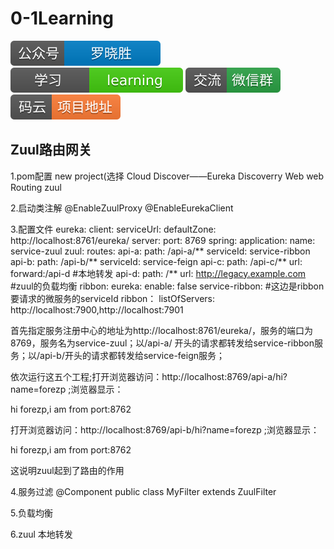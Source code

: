 # 0-1Learning

![alt text](../../static/common/svg/luoxiaosheng.svg "公众号")
![alt text](../../static/common/svg/luoxiaosheng_learning.svg "学习")
![alt text](../../static/common/svg/luoxiaosheng_wechat.svg "微信")
![alt text](../../static/common/svg/luoxiaosheng_gitee.svg "码云")

## Zuul路由网关

1.pom配置
new project(选择
Cloud Discover——Eureka Discoverry 
Web web
Routing zuul

2.启动类注解
@EnableZuulProxy
@EnableEurekaClient

3.配置文件
eureka:
  client:
    serviceUrl:
      defaultZone: http://localhost:8761/eureka/
server:
  port: 8769
spring:
  application:
    name: service-zuul
zuul:
  routes:
    api-a:
      path: /api-a/**
      serviceId: service-ribbon
    api-b:
      path: /api-b/**
      serviceId: service-feign
    api-c:
      path: /api-c/**
      url: forward:/api-d	#本地转发
    api-d:
      path: /**
      url: http://legacy.example.com
#zuul的负载均衡
ribbon:
  eureka:
    enable: false
service-ribbon:	#这边是ribbon要请求的微服务的serviceId
  ribbon：
    listOfServers: http://localhost:7900,http://localhost:7901

首先指定服务注册中心的地址为http://localhost:8761/eureka/，服务的端口为8769，服务名为service-zuul；以/api-a/ 开头的请求都转发给service-ribbon服务；以/api-b/开头的请求都转发给service-feign服务；

依次运行这五个工程;打开浏览器访问：http://localhost:8769/api-a/hi?name=forezp ;浏览器显示：

hi forezp,i am from port:8762

打开浏览器访问：http://localhost:8769/api-b/hi?name=forezp ;浏览器显示：

hi forezp,i am from port:8762

这说明zuul起到了路由的作用

4.服务过滤
@Component
public class MyFilter extends ZuulFilter 

5.负载均衡

6.zuul 本地转发

